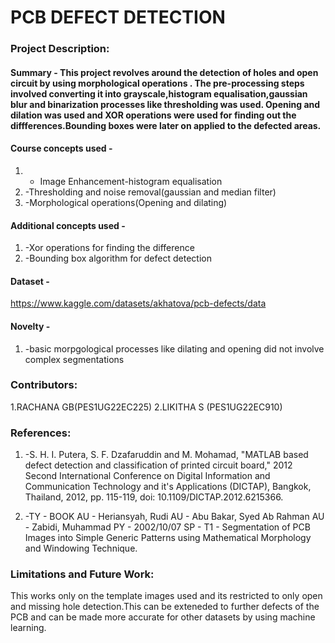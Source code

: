 # PCB DEFECT DETECTION

### Project Description:
#### Summary - This project revolves around the detection of holes and open circuit by using morphological operations . The pre-processing steps involved converting it into grayscale,histogram equalisation,gaussian blur and binarization processes like thresholding was used. Opening and dilation was used and XOR operations were used for finding out the diffferences.Bounding boxes were later on applied to the defected areas.

#### Course concepts used - 
1. - Image Enhancement-histogram equalisation
2. -Thresholding and noise removal(gaussian and median filter)
3. -Morphological operations(Opening and dilating)
   
#### Additional concepts used -
1. -Xor operations for finding the difference
2. -Bounding box algorithm for defect detection
   
#### Dataset - 
https://www.kaggle.com/datasets/akhatova/pcb-defects/data

#### Novelty - 
1. -basic morpgological processes like dilating and opening did not involve complex segmentations

   
### Contributors:
1.RACHANA GB(PES1UG22EC225)
2.LIKITHA S (PES1UG22EC910)

### References:
1. -S. H. I. Putera, S. F. Dzafaruddin and M. Mohamad, "MATLAB based defect detection and classification of printed circuit board," 2012 Second International Conference on Digital Information and Communication Technology and it's Applications (DICTAP), Bangkok, Thailand, 2012, pp. 115-119, doi: 10.1109/DICTAP.2012.6215366.

2. -TY  - BOOK
AU  - Heriansyah, Rudi
AU  - Abu Bakar, Syed Ab Rahman
AU  - Zabidi, Muhammad
PY  - 2002/10/07
SP  - 
T1  - Segmentation of PCB Images into Simple Generic Patterns using Mathematical Morphology and Windowing Technique.

   
### Limitations and Future Work:
This works only on the template images used and its restricted to only open and missing hole detection.This can be exteneded to further defects of the PCB and can be made more accurate for other datasets by using machine learning.
